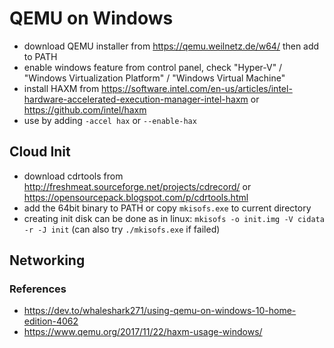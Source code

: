 # QEMU on Windows

- download QEMU installer from https://qemu.weilnetz.de/w64/ then add to PATH
- enable windows feature from control panel, check "Hyper-V" / "Windows Virtualization Platform" / "Windows Virtual Machine"
- install HAXM from https://software.intel.com/en-us/articles/intel-hardware-accelerated-execution-manager-intel-haxm or https://github.com/intel/haxm
- use by adding ```-accel hax``` or ```--enable-hax```

## Cloud Init
- download cdrtools from http://freshmeat.sourceforge.net/projects/cdrecord/ or https://opensourcepack.blogspot.com/p/cdrtools.html
- add the 64bit binary to PATH or copy ```mkisofs.exe``` to current directory
- creating init disk can be done as in linux: ```mkisofs -o init.img -V cidata -r -J init``` (can also try ```./mkisofs.exe``` if failed)

## Networking

### References
- https://dev.to/whaleshark271/using-qemu-on-windows-10-home-edition-4062
- https://www.qemu.org/2017/11/22/haxm-usage-windows/
